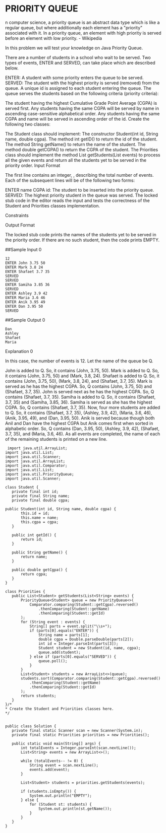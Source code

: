 # PRIORITY QUEUE
n computer science, a priority queue is an abstract data type which is like a regular queue, but where additionally each element has a "priority" associated with it. In a priority queue, an element with high priority is served before an element with low priority. - Wikipedia

In this problem we will test your knowledge on Java Priority Queue.

There are a number of students in a school who wait to be served. Two types of events, ENTER and SERVED, can take place which are described below.

ENTER: A student with some priority enters the queue to be served.
SERVED: The student with the highest priority is served (removed) from the queue.
A unique id is assigned to each student entering the queue. The queue serves the students based on the following criteria (priority criteria):

The student having the highest Cumulative Grade Point Average (CGPA) is served first.
Any students having the same CGPA will be served by name in ascending case-sensitive alphabetical order.
Any students having the same CGPA and name will be served in ascending order of the id.
Create the following two classes:

The Student class should implement:
The constructor Student(int id, String name, double cgpa).
The method int getID() to return the id of the student.
The method String getName() to return the name of the student.
The method double getCGPA() to return the CGPA of the student.
The Priorities class should implement the method List<Student> getStudents(List<String> events) to process all the given events and return all the students yet to be served in the priority order.
Input Format

The first line contains an integer, , describing the total number of events. Each of the  subsequent lines will be of the following two forms:

ENTER name CGPA id: The student to be inserted into the priority queue.
SERVED: The highest priority student in the queue was served.
The locked stub code in the editor reads the input and tests the correctness of the Student and Priorities classes implementation.

Constraints

Output Format

The locked stub code prints the names of the students yet to be served in the priority order. If there are no such student, then the code prints EMPTY.

##Sample Input 0
```
12
ENTER John 3.75 50
ENTER Mark 3.8 24
ENTER Shafaet 3.7 35
SERVED
SERVED
ENTER Samiha 3.85 36
SERVED
ENTER Ashley 3.9 42
ENTER Maria 3.6 46
ENTER Anik 3.95 49
ENTER Dan 3.95 50
SERVED
```
##Sample Output 0
```
Dan
Ashley
Shafaet
Maria
```
Explanation 0

In this case, the number of events is 12. Let the name of the queue be Q.

John is added to Q. So, it contains (John, 3.75, 50).
Mark is added to Q. So, it contains (John, 3.75, 50) and (Mark, 3.8, 24).
Shafaet is added to Q. So, it contains (John, 3.75, 50), (Mark, 3.8, 24), and (Shafaet, 3.7, 35).
Mark is served as he has the highest CGPA. So, Q contains (John, 3.75, 50) and (Shafaet, 3.7, 35).
John is served next as he has the highest CGPA. So, Q contains (Shafaet, 3.7, 35).
Samiha is added to Q. So, it contains (Shafaet, 3.7, 35) and (Samiha, 3.85, 36).
Samiha is served as she has the highest CGPA. So, Q contains (Shafaet, 3.7, 35).
Now, four more students are added to Q. So, it contains (Shafaet, 3.7, 35), (Ashley, 3.9, 42), (Maria, 3.6, 46), (Anik, 3.95, 49), and (Dan, 3.95, 50).
Anik is served because though both Anil and Dan have the highest CGPA but Anik comes first when sorted in alphabetic order. So, Q contains (Dan, 3.95, 50), (Ashley, 3.9, 42), (Shafaet, 3.7, 35), and (Maria, 3.6, 46).
As all events are completed, the name of each of the remaining students is printed on a new line.
  
 ```
  import java.util.ArrayList;
import java.util.List;
import java.util.Scanner;
import java.util.ArrayList;
import java.util.Comparator;
import java.util.List;
import java.util.PriorityQueue;
import java.util.Scanner;

class Student {
    private final int id;
    private final String name;
    private final double cgpa;

public Student(int id, String name, double cgpa) {
        this.id = id;
        this.name = name;
        this.cgpa = cgpa;
    }

    public int getId() {
        return id;
    }

    public String getName() {
        return name;
    }

    public double getCgpa() {
        return cgpa;
    }
}

class Priorities {
    public List<Student> getStudents(List<String> events) {
        PriorityQueue<Student> queue = new PriorityQueue<>(
            Comparator.comparing(Student::getCgpa).reversed()
                .thenComparing(Student::getName)
                .thenComparing(Student::getId)
        );
        for (String event : events) {
            String[] parts = event.split("\\s+");
            if (parts[0].equals("ENTER")) {
                String name = parts[1];
                double cgpa = Double.parseDouble(parts[2]);
                int id = Integer.parseInt(parts[3]);
                Student student = new Student(id, name, cgpa);
                queue.add(student);
            } else if (parts[0].equals("SERVED")) {
                queue.poll();
            }
        }
        List<Student> students = new ArrayList<>(queue);
        students.sort(Comparator.comparing(Student::getCgpa).reversed()
            .thenComparing(Student::getName)
            .thenComparing(Student::getId)
        );
        return students;
    }
}/*
 * Create the Student and Priorities classes here.
 */


public class Solution {
    private final static Scanner scan = new Scanner(System.in);
    private final static Priorities priorities = new Priorities();
    
    public static void main(String[] args) {
        int totalEvents = Integer.parseInt(scan.nextLine());    
        List<String> events = new ArrayList<>();
        
        while (totalEvents-- != 0) {
            String event = scan.nextLine();
            events.add(event);
        }
        
        List<Student> students = priorities.getStudents(events);
        
        if (students.isEmpty()) {
            System.out.println("EMPTY");
        } else {
            for (Student st: students) {
                System.out.println(st.getName());
            }
        }
    }
}
  ```
  
  
  
  
